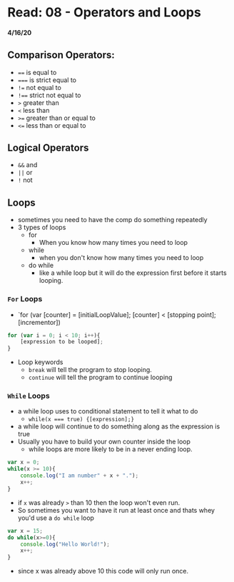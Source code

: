 # Read: 08 - Operators and Loops
#### 4/16/20

## Comparison Operators:
- `==` is equal to
- `===` is strict equal to
- `!=` not equal to
- `!==` strict not equal to
- `>` greater than
- `<` less than
- `>=` greater than or equal to
- `<=` less than or equal to

## Logical Operators
- `&&` and
- `||` or
- `!` not

## Loops
- sometimes you need to have the comp do something repeatedly
- 3 types of loops
    - for
        - When you know how many times you need to loop
    - while
        - when you don't know how many times you need to loop
    - do while
        - like a while loop but it will do the expression first before it starts looping.

### `For` Loops
- `for (var [counter] = [initialLoopValue]; [counter] < [stopping point]; [incrementor])

```javascript
for (var i = 0; i < 10; i++){
    [expression to be looped];
}
```

- Loop keywords
    - `break` will tell the program to stop looping.
    - `continue` will tell the program to continue looping

### `While` Loops
- a while loop uses to conditional statement to tell it what to do
    - `while(x === true) {[expression];}`
- a while loop will continue to do something along as the expression is true
- Usually you have to build your own counter inside the loop
    - while loops are more likely to be in a never ending loop.

```javascript
var x = 0;
while(x >= 10){
    console.log("I am number" + x + ".");
    x++;
}
```

- if `x` was already `>` than 10 then the loop won't even run.
- So sometimes you want to have it run at least once and thats whey you'd use a `do while` loop
```javascript
var x = 15;
do while(x>=0){
    console.log("Hello World!");
    x++;
}
```
- since x was already above 10 this code will only run once.


